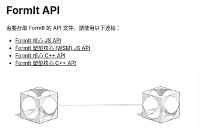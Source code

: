 # FormIt API

若要存取 FormIt 的 API 文件，請使用以下連結：

* [FormIt 核心 JS API](https://formit3d.github.io/FormItExamplePlugins/docs/FormItJSAPI/group\_\_mod\_\_jsapi\_\_formit.html)
* [FormIt 塑型核心 (WSM) JS API](https://formit3d.github.io/FormItExamplePlugins/docs/FormItJSAPI/group\_\_mod\_\_jsapi\_\_wsm.html)
* [FormIt 核心 C++ API](https://formit3d.github.io/FormItExamplePlugins/docs/FormItCPPAPI/index.html)
* [FormIt 塑型核心 C++ API](https://formit3d.github.io/FormItExamplePlugins/docs/FormItCPPAPI/group\_\_mod\_\_wsm\_\_api\_\_ref.html)

![](../../.gitbook/assets/c26.PNG)
